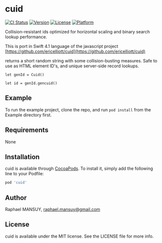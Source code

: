 # cuid

[![CI Status](https://img.shields.io/travis/raphaelmansuy/cuid.svg?style=flat)](https://travis-ci.org/raphaelmansuy/cuid)
[![Version](https://img.shields.io/cocoapods/v/cuid.svg?style=flat)](https://cocoapods.org/pods/cuid)
[![License](https://img.shields.io/cocoapods/l/cuid.svg?style=flat)](https://cocoapods.org/pods/cuid)
[![Platform](https://img.shields.io/cocoapods/p/cuid.svg?style=flat)](https://cocoapods.org/pods/cuid)


Collision-resistant ids optimized for horizontal scaling and binary search lookup performance.

This is port in Swift 4.1 language of the javascript project [https://github.com/ericelliott/cuid](https://github.com/ericelliott/cuid)

 returns a short random string with some collision-busting measures. Safe to use as HTML element ID's, and unique server-side record lookups.

`let genId = Cuid()`

`let id = genId.gencuid()`

## Example

To run the example project, clone the repo, and run `pod install` from the Example directory first.

## Requirements

None

## Installation

cuid is available through [CocoaPods](https://cocoapods.org). To install
it, simply add the following line to your Podfile:

```ruby
pod 'cuid'
```

## Author

Raphael MANSUY, raphael.mansuy@gmail.com

## License

cuid is available under the MIT license. See the LICENSE file for more info.
